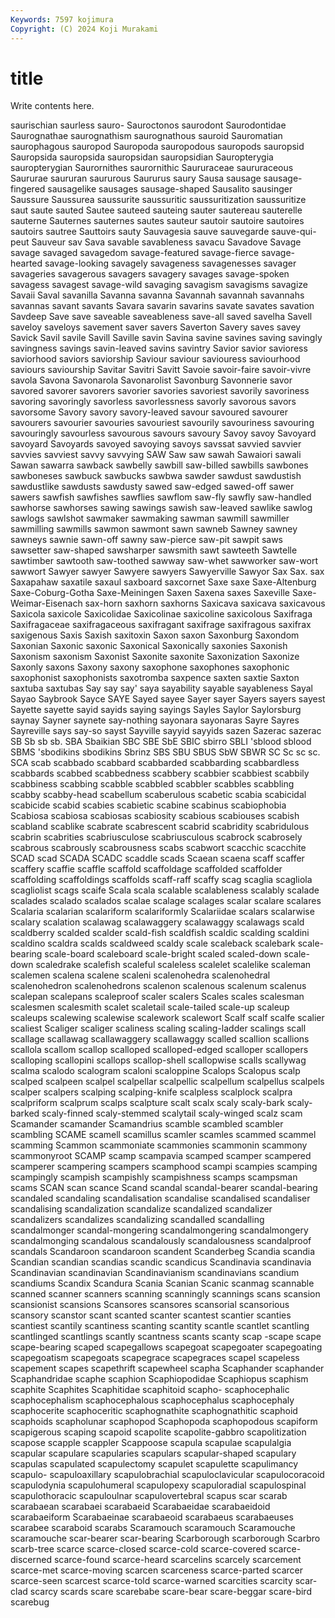 ```yaml
---
Keywords: 7597 kojimura
Copyright: (C) 2024 Koji Murakami
---
```


# title

Write contents here.



 saurischian saurless sauro- Sauroctonos saurodont Saurodontidae
Saurognathae saurognathism saurognathous sauroid Sauromatian saurophagous sauropod Sauropoda sauropodous sauropods
sauropsid Sauropsida sauropsida sauropsidan sauropsidian Sauropterygia sauropterygian Saurornithes saurornithic Saururaceae
saururaceous Saururae saururan saururous Saururus saury Sausa sausage sausage-fingered sausagelike
sausages sausage-shaped Sausalito sausinger Saussure Saussurea saussurite saussuritic saussuritization saussuritize
saut saute sauted Sautee sauteed sauteing sauter sautereau sauterelle sauterne
Sauternes sauternes sautes sauteur sautoir sautoire sautoires sautoirs sautree Sauttoirs
sauty Sauvagesia sauve sauvegarde sauve-qui-peut Sauveur sav Sava savable savableness
savacu Savadove Savage savage savaged savagedom savage-featured savage-fierce savage-hearted savage-looking
savagely savageness savagenesses savager savageries savagerous savagers savagery savages savage-spoken
savagess savagest savage-wild savaging savagism savagisms savagize Savaii Saval savanilla
Savanna savanna Savannah savannah savannahs savannas savant savants Savara savarin
savarins savate savates savation Savdeep Save save saveable saveableness save-all
saved savelha Savell saveloy saveloys savement saver savers Saverton Savery
saves savey Savick Savil savile Savill Saville savin Savina savine
savines saving savingly savingness savings savin-leaved savins savintry Savior savior
savioress saviorhood saviors saviorship Saviour saviour saviouress saviourhood saviours saviourship
Savitar Savitri Savitt Savoie savoir-faire savoir-vivre savola Savona Savonarola Savonarolist
Savonburg Savonnerie savor savored savorer savorers savorier savories savoriest savorily
savoriness savoring savoringly savorless savorlessness savorly savorous savors savorsome Savory
savory savory-leaved savour savoured savourer savourers savourier savouries savouriest savourily
savouriness savouring savouringly savourless savourous savours savoury Savoy savoy Savoyard
savoyard Savoyards savoyed savoying savoys savssat savvied savvier savvies savviest
savvy savvying SAW Saw saw sawah Sawaiori sawali Sawan sawarra
sawback sawbelly sawbill saw-billed sawbills sawbones sawboneses sawbuck sawbucks sawbwa
sawder sawdust sawdustish sawdustlike sawdusts sawdusty sawed saw-edged sawed-off sawer
sawers sawfish sawfishes sawflies sawflom saw-fly sawfly saw-handled sawhorse sawhorses
sawing sawings sawish saw-leaved sawlike sawlog sawlogs sawlshot sawmaker sawmaking
sawman sawmill sawmiller sawmilling sawmills sawmon sawmont sawn sawneb Sawney
sawney sawneys sawnie sawn-off sawny saw-pierce saw-pit sawpit saws sawsetter
saw-shaped sawsharper sawsmith sawt sawteeth Sawtelle sawtimber sawtooth saw-toothed sawway
saw-whet sawworker saw-wort sawwort Sawyer sawyer Sawyere sawyers Sawyerville Sawyor
Sax Sax. sax Saxapahaw saxatile saxaul saxboard saxcornet Saxe saxe
Saxe-Altenburg Saxe-Coburg-Gotha Saxe-Meiningen Saxen Saxena saxes Saxeville Saxe-Weimar-Eisenach sax-horn saxhorn
saxhorns Saxicava saxicava saxicavous Saxicola saxicole Saxicolidae Saxicolinae saxicoline saxicolous
Saxifraga Saxifragaceae saxifragaceous saxifragant saxifrage saxifragous saxifrax saxigenous Saxis Saxish
saxitoxin Saxon saxon Saxonburg Saxondom Saxonian Saxonic saxonic Saxonical Saxonically
saxonies Saxonish Saxonism saxonism Saxonist Saxonite saxonite Saxonization Saxonize Saxonly
saxons Saxony saxony saxophone saxophones saxophonic saxophonist saxophonists saxotromba saxpence
saxten saxtie Saxton saxtuba saxtubas Say say say' saya sayability
sayable sayableness Sayal Sayao Saybrook Sayce SAYE Sayed sayee Sayer
sayer Sayers sayers sayest Sayette sayette sayid sayids saying sayings
Sayles Saylor Saylorsburg saynay Sayner saynete say-nothing sayonara sayonaras Sayre
Sayres Sayreville says say-so sayst Sayville sayyid sayyids sazen Sazerac
sazerac SB Sb sb sb. SBA Sbaikian SBC SBE SbE
SBIC sbirro SBLI 'sblood sblood SBMS 'sbodikins sbodikins Sbrinz SBS
SBU SBUS SbW SBWR SC Sc sc sc. SCA scab
scabbado scabbard scabbarded scabbarding scabbardless scabbards scabbed scabbedness scabbery scabbier
scabbiest scabbily scabbiness scabbing scabble scabbled scabbler scabbles scabbling scabby
scabby-head scabellum scaberulous scabetic scabia scabicidal scabicide scabid scabies scabietic
scabine scabinus scabiophobia Scabiosa scabiosa scabiosas scabiosity scabious scabiouses scabish
scabland scablike scabrate scabrescent scabrid scabridity scabridulous scabrin scabrities scabriusculose
scabriusculous scabrock scabrosely scabrous scabrously scabrousness scabs scabwort scacchic scacchite
SCAD scad SCADA SCADC scaddle scads Scaean scaena scaff scaffer
scaffery scaffie scaffle scaffold scaffoldage scaffolded scaffolder scaffolding scaffoldings scaffolds
scaff-raff scaffy scag scaglia scagliola scagliolist scags scaife Scala scala
scalable scalableness scalably scalade scalades scalado scalados scalae scalage scalages
scalar scalare scalares Scalaria scalarian scalariform scalariformly Scalariidae scalars scalarwise
scalary scalation scalawag scalawaggery scalawaggy scalawags scald scaldberry scalded scalder
scald-fish scaldfish scaldic scalding scaldini scaldino scaldra scalds scaldweed scaldy
scale scaleback scalebark scale-bearing scale-board scaleboard scale-bright scaled scaled-down scale-down
scaledrake scalefish scaleful scaleless scalelet scalelike scaleman scalemen scalena scalene
scaleni scalenohedra scalenohedral scalenohedron scalenohedrons scalenon scalenous scalenum scalenus scalepan
scalepans scaleproof scaler scalers Scales scales scalesman scalesmen scalesmith scalet
scaletail scale-tailed scale-up scaleup scaleups scalewing scalewise scalework scalewort Scalf
scalf scalfe scalier scaliest Scaliger scaliger scaliness scaling scaling-ladder scalings
scall scallage scallawag scallawaggery scallawaggy scalled scallion scallions scallola scallom
scallop scalloped scalloped-edged scalloper scallopers scalloping scallopini scallops scallop-shell scallopwise
scalls scallywag scalma scalodo scalogram scaloni scaloppine Scalops Scalopus scalp
scalped scalpeen scalpel scalpellar scalpellic scalpellum scalpellus scalpels scalper scalpers
scalping scalping-knife scalpless scalplock scalpra scalpriform scalprum scalps scalpture scalt
scalx scaly scaly-bark scaly-barked scaly-finned scaly-stemmed scalytail scaly-winged scalz scam
Scamander scamander Scamandrius scamble scambled scambler scambling SCAME scamell scamillus
scamler scamles scammed scammel scamming Scammon scammoniate scammonies scammonin scammony
scammonyroot SCAMP scamp scampavia scamped scamper scampered scamperer scampering scampers
scamphood scampi scampies scamping scampingly scampish scampishly scampishness scamps scampsman
scams SCAN scan scance Scand scandal scandal-bearer scandal-bearing scandaled scandaling
scandalisation scandalise scandalised scandaliser scandalising scandalization scandalize scandalized scandalizer scandalizers
scandalizes scandalizing scandalled scandalling scandalmonger scandal-mongering scandalmongering scandalmongery scandalmonging scandalous
scandalously scandalousness scandalproof scandals Scandaroon scandaroon scandent Scanderbeg Scandia scandia
Scandian scandian scandias scandic scandicus Scandinavia scandinavia Scandinavian scandinavian Scandinavianism
scandinavians scandium scandiums Scandix Scandura Scania Scanian Scanic scanmag scannable
scanned scanner scanners scanning scanningly scannings scans scansion scansionist scansions
Scansores scansores scansorial scansorious scansory scanstor scant scanted scanter scantest
scantier scanties scantiest scantily scantiness scanting scantity scantle scantlet scantling
scantlinged scantlings scantly scantness scants scanty scap -scape scape scape-bearing
scaped scapegallows scapegoat scapegoater scapegoating scapegoatism scapegoats scapegrace scapegraces scapel
scapeless scapement scapes scapethrift scapewheel scapha Scaphander scaphander Scaphandridae scaphe
scaphion Scaphiopodidae Scaphiopus scaphism scaphite Scaphites Scaphitidae scaphitoid scapho- scaphocephalic
scaphocephalism scaphocephalous scaphocephalus scaphocephaly scaphocerite scaphoceritic scaphognathite scaphognathitic scaphoid scaphoids
scapholunar scaphopod Scaphopoda scaphopodous scapiform scapigerous scaping scapoid scapolite scapolite-gabbro
scapolitization scapose scapple scappler Scappoose scapula scapulae scapulalgia scapular scapulare
scapularies scapulars scapular-shaped scapulary scapulas scapulated scapulectomy scapulet scapulette scapulimancy
scapulo- scapuloaxillary scapulobrachial scapuloclavicular scapulocoracoid scapulodynia scapulohumeral scapulopexy scapuloradial scapulospinal
scapulothoracic scapuloulnar scapulovertebral scapus scar scarab scarabaean scarabaei scarabaeid Scarabaeidae
scarabaeidoid scarabaeiform Scarabaeinae scarabaeoid scarabaeus scarabaeuses scarabee scaraboid scarabs Scaramouch
scaramouch Scaramouche scaramouche scar-bearer scar-bearing Scarborough scarborough Scarbro scarb-tree scarce
scarce-closed scarce-cold scarce-covered scarce-discerned scarce-found scarce-heard scarcelins scarcely scarcement scarce-met
scarce-moving scarcen scarceness scarce-parted scarcer scarce-seen scarcest scarce-told scarce-warned scarcities
scarcity scar-clad scarcy scards scare scarebabe scare-bear scare-beggar scare-bird scarebug

